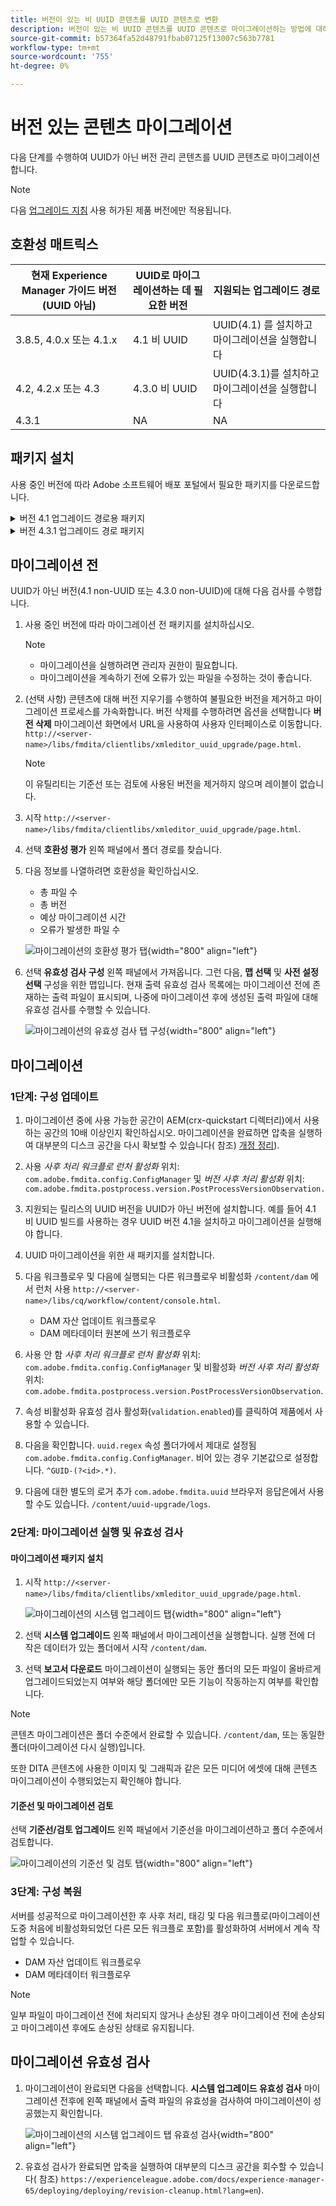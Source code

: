 ```yaml
---
title: 버전이 있는 비 UUID 콘텐츠를 UUID 콘텐츠로 변환
description: 버전이 있는 비 UUID 콘텐츠를 UUID 콘텐츠로 마이그레이션하는 방법에 대해 알아봅니다.
source-git-commit: b57364fa52d48791fbab07125f13007c563b7781
workflow-type: tm+mt
source-wordcount: '755'
ht-degree: 0%

---
```


# 버전 있는 콘텐츠 마이그레이션

다음 단계를 수행하여 UUID가 아닌 버전 관리 콘텐츠를 UUID 콘텐츠로 마이그레이션합니다.

>[!NOTE]
>
>다음 [업그레이드 지침](./upgrade-xml-documentation.md) 사용 허가된 제품 버전에만 적용됩니다.

## 호환성 매트릭스

| 현재 Experience Manager 가이드 버전(UUID 아님) | UUID로 마이그레이션하는 데 필요한 버전 | 지원되는 업그레이드 경로 |
|---|---|---|
| 3.8.5, 4.0.x 또는 4.1.x | 4.1 비 UUID | UUID(4.1) 를 설치하고 마이그레이션을 실행합니다 |
| 4.2, 4.2.x 또는 4.3 | 4.3.0 비 UUID | UUID(4.3.1)를 설치하고 마이그레이션을 실행합니다 |
| 4.3.1 | NA | NA |

## 패키지 설치

사용 중인 버전에 따라 Adobe 소프트웨어 배포 포털에서 필요한 패키지를 다운로드합니다.
<details>
<summary>  버전 4.1 업그레이드 경로용 패키지</summary>

1. **마이그레이션 전**: [com.adobe.guides.pre-uuid-migration-1.0.9.zip](https://experience.adobe.com/#/downloads/content/software-distribution/en/aem.html?package=%2Fcontent%2Fsoftware-distribution%2Fen%2Fdetails.html%2Fcontent%2Fdam%2Faem%2Fpublic%2Faemdox%2Fother-packages%2Fuuid-migration%2F1-0%2Fcom.adobe.guides.pre-uuid-migration-1.0.9.zip)
1. **마이그레이션**: [com.adobe.guides.uuid-upgrade-1.0.19.zip](https://experience.adobe.com/#/downloads/content/software-distribution/en/aem.html?package=%2Fcontent%2Fsoftware-distribution%2Fen%2Fdetails.html%2Fcontent%2Fdam%2Faem%2Fpublic%2Faemdox%2Fother-packages%2Fuuid-migration%2F1-0%2Fcom.adobe.guides.uuid-upgrade-1.0.19.zip)
</details>


<details>
<summary> 버전 4.3.1 업그레이드 경로 패키지</summary>

1. **마이그레이션 전**: [com.adobe.guides.pre-uuid-migration-1.1.3.zip](https://experience.adobe.com/#/downloads/content/software-distribution/en/aem.html?package=%2Fcontent%2Fsoftware-distribution%2Fen%2Fdetails.html%2Fcontent%2Fdam%2Faem%2Fpublic%2Faemdox%2Fother-packages%2Fuuid-migration%2Fcom.adobe.guides.pre-uuid-migration-1.1.3.zip)
1. **마이그레이션**: [com.adobe.guides.uuid-upgrade-1.1.15.zip](https://experience.adobe.com/#/downloads/content/software-distribution/en/aem.html?package=%2Fcontent%2Fsoftware-distribution%2Fen%2Fdetails.html%2Fcontent%2Fdam%2Faem%2Fpublic%2Faemdox%2Fother-packages%2Fuuid-migration%2Fcom.adobe.guides.uuid-upgrade-1.1.15.zip)

</details>

## 마이그레이션 전

UUID가 아닌 버전(4.1 non-UUID 또는 4.3.0 non-UUID)에 대해 다음 검사를 수행합니다.

1. 사용 중인 버전에 따라 마이그레이션 전 패키지를 설치하십시오.

   >[!NOTE]
   >
   >* 마이그레이션을 실행하려면 관리자 권한이 필요합니다.
   >* 마이그레이션을 계속하기 전에 오류가 있는 파일을 수정하는 것이 좋습니다.

1. (선택 사항) 콘텐츠에 대해 버전 지우기를 수행하여 불필요한 버전을 제거하고 마이그레이션 프로세스를 가속화합니다. 버전 삭제를 수행하려면 옵션을 선택합니다
   **버전 삭제** 마이그레이션 화면에서 URL을 사용하여 사용자 인터페이스로 이동합니다. `http://<server- name>/libs/fmdita/clientlibs/xmleditor_uuid_upgrade/page.html`.
   >[!NOTE]
   >
   >이 유틸리티는 기준선 또는 검토에 사용된 버전을 제거하지 않으며 레이블이 없습니다.
1. 시작 `http://<server- name>/libs/fmdita/clientlibs/xmleditor_uuid_upgrade/page.html`.
1. 선택 **호환성 평가**  왼쪽 패널에서 폴더 경로를 찾습니다.
1. 다음 정보를 나열하려면 호환성을 확인하십시오.
   * 총 파일 수
   * 총 버전
   * 예상 마이그레이션 시간
   * 오류가 발생한 파일 수

   ![마이그레이션의 호환성 평가 탭](assets/migration-compatibility-assessment.png){width="800" align="left"}


1. 선택 **유효성 검사 구성** 왼쪽 패널에서 가져옵니다. 그런 다음, **맵 선택** 및 **사전 설정 선택** 구성을 위한 맵입니다. 현재 출력 유효성 검사 목록에는 마이그레이션 전에 존재하는 출력 파일이 표시되며, 나중에 마이그레이션 후에 생성된 출력 파일에 대해 유효성 검사를 수행할 수 있습니다.

   ![마이그레이션의 유효성 검사 탭 구성](assets/migration-configure-validation.png){width="800" align="left"}




## 마이그레이션

### 1단계: 구성 업데이트

1. 마이그레이션 중에 사용 가능한 공간이 AEM(crx-quickstart 디렉터리)에서 사용하는 공간의 10배 이상인지 확인하십시오. 마이그레이션을 완료하면 압축을 실행하여 대부분의 디스크 공간을 다시 확보할 수 있습니다( 참조) [개정 정리](https://experienceleague.adobe.com/docs/experience-manager-65/deploying/deploying/revision-cleanup.html?lang=en)).

1. 사용 *사후 처리 워크플로 런처 활성화* 위치: `com.adobe.fmdita.config.ConfigManager` 및 *버전 사후 처리 활성화* 위치: `com.adobe.fmdita.postprocess.version.PostProcessVersionObservation.`

1. 지원되는 릴리스의 UUID 버전을 UUID가 아닌 버전에 설치합니다. 예를 들어 4.1 비 UUID 빌드를 사용하는 경우 UUID 버전 4.1을 설치하고 마이그레이션을 실행해야 합니다.

1. UUID 마이그레이션을 위한 새 패키지를 설치합니다.

1. 다음 워크플로우 및 다음에 실행되는 다른 워크플로우 비활성화 `/content/dam` 에서 런처 사용 `http://<server-name>/libs/cq/workflow/content/console.html`.

   * DAM 자산 업데이트 워크플로우
   * DAM 메타데이터 원본에 쓰기 워크플로우

1. 사용 안 함 *사후 처리 워크플로 런처 활성화* 위치: `com.adobe.fmdita.config.ConfigManager` 및 비활성화 *버전 사후 처리 활성화* 위치: `com.adobe.fmdita.postprocess.version.PostProcessVersionObservation`.

1. 속성 비활성화 유효성 검사 활성화(`validation.enabled`)를 클릭하여 제품에서 사용할 수 있습니다.

1. 다음을 확인합니다. `uuid.regex` 속성 폴더가에서 제대로 설정됨 `com.adobe.fmdita.config.ConfigManager`. 비어 있는 경우 기본값으로 설정합니다. `^GUID-(?<id>.*)`.
1. 다음에 대한 별도의 로거 추가 `com.adobe.fmdita.uuid` 브라우저 응답은에서 사용할 수도 있습니다. `/content/uuid-upgrade/logs`.

### 2단계: 마이그레이션 실행 및 유효성 검사

#### 마이그레이션 패키지 설치

1. 시작 `http://<server-name>/libs/fmdita/clientlibs/xmleditor_uuid_upgrade/page.html`.

   ![마이그레이션의 시스템 업그레이드 탭](assets/migration-system-upgrade.png){width="800" align="left"}

1. 선택 **시스템 업그레이드** 왼쪽 패널에서 마이그레이션을 실행합니다. 실행 전에 더 작은 데이터가 있는 폴더에서 시작 `/content/dam`.

1. 선택 **보고서 다운로드** 마이그레이션이 실행되는 동안 폴더의 모든 파일이 올바르게 업그레이드되었는지 여부와 해당 폴더에만 모든 기능이 작동하는지 여부를 확인합니다.


>[!NOTE]
>
> 콘텐츠 마이그레이션은 폴더 수준에서 완료할 수 있습니다. `/content/dam`, 또는 동일한 폴더(마이그레이션 다시 실행)입니다.

또한 DITA 콘텐츠에 사용한 이미지 및 그래픽과 같은 모든 미디어 에셋에 대해 콘텐츠 마이그레이션이 수행되었는지 확인해야 합니다.

#### 기준선 및 마이그레이션 검토

선택 **기준선/검토 업그레이드** 왼쪽 패널에서 기준선을 마이그레이션하고 폴더 수준에서 검토합니다.

![마이그레이션의 기준선 및 검토 탭](assets/migration-baseline-review-upgrade.png){width="800" align="left"}


### 3단계: 구성 복원

서버를 성공적으로 마이그레이션한 후 사후 처리, 태깅 및 다음 워크플로(마이그레이션 도중 처음에 비활성화되었던 다른 모든 워크플로 포함)를 활성화하여 서버에서 계속 작업할 수 있습니다.

* DAM 자산 업데이트 워크플로우
* DAM 메타데이터 워크플로우

>[!NOTE]
>
>일부 파일이 마이그레이션 전에 처리되지 않거나 손상된 경우 마이그레이션 전에 손상되고 마이그레이션 후에도 손상된 상태로 유지됩니다.

## 마이그레이션 유효성 검사

1. 마이그레이션이 완료되면 다음을 선택합니다. **시스템 업그레이드 유효성 검사** 마이그레이션 전후에 왼쪽 패널에서 출력 파일의 유효성을 검사하여 마이그레이션이 성공했는지 확인합니다.

   ![마이그레이션의 시스템 업그레이드 탭 유효성 검사](assets/migration-validate-system-upgrade.png){width="800" align="left"}


1. 유효성 검사가 완료되면 압축을 실행하여 대부분의 디스크 공간을 회수할 수 있습니다( 참조) `https://experienceleague.adobe.com/docs/experience-manager-65/deploying/deploying/revision-cleanup.html?lang=en`).

